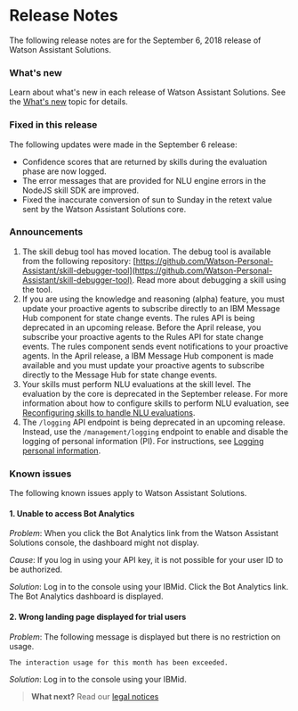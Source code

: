 
# Release Notes
The following release notes are for the September 6, 2018 release of Watson Assistant Solutions.

### What's new
Learn about what's new in each release of Watson Assistant Solutions.  See the [What's new]() topic for details.

### Fixed in this release

The following updates were made in the September 6 release:
- Confidence scores that are returned by skills during the evaluation phase are now logged.
- The error messages that are provided for NLU engine errors in the NodeJS skill SDK are improved.
- Fixed the inaccurate conversion of sun to Sunday in the retext value sent by the Watson Assistant Solutions core.

### Announcements

1.	The skill debug tool has moved location.  The debug tool is available from the following repository: [https://github.com/Watson-Personal-Assistant/skill-debugger-tool](https://github.com/Watson-Personal-Assistant/skill-debugger-tool). Read more about debugging a skill using the tool. 
2. If you are using the knowledge and reasoning (alpha) feature, you must update your proactive agents to subscribe directly to an IBM Message Hub component for state change events. The rules API is being deprecated in an upcoming release. Before the April release, you subscribe your proactive agents to the Rules API for state change events. The rules component sends event notifications to your proactive agents.  In the April release, a IBM Message Hub component is made available and you must update your proactive agents to subscribe directly to the Message Hub for state change events. 
3. Your skills must perform NLU evaluations at the skill level.  The evaluation by the core is deprecated in the September release. For more information about how to configure skills to perform NLU evaluation, see [Reconfiguring skills to handle NLU evaluations](https://watson-personal-assistant.github.io/developer/further-topics/reconfigure_skill/).
4. The `/logging` API endpoint is being deprecated in an upcoming release.  Instead, use the `/management/logging` endpoint to enable and disable the logging of personal information (PI).  For instructions, see [Logging personal information](https://watson-personal-assistant.github.io/developer/further-topics/set_pi/).

### Known issues

The following known issues apply to Watson Assistant Solutions.

#### 1. Unable to access Bot Analytics

_Problem_: When you click the Bot Analytics link from the Watson Assistant Solutions console, the dashboard might not display.

_Cause_: If you log in using your API key, it is not possible for your user ID to be authorized.

_Solution_: Log in to the console using your IBMid. Click the Bot Analytics link.  The Bot Analytics dashboard is displayed.

#### 2. Wrong landing page displayed for trial users

_Problem_: The following message is displayed but there is no restriction on usage.

`The interaction usage for this month has been exceeded.`

_Solution_: Log in to the console using your IBMid.

> **What next?** Read our [legal notices]({{site.baseurl}}/legal/terms-of-use)
